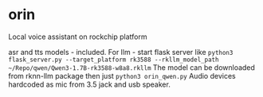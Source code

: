 # orin
Local voice assistant on rockchip platform

asr and tts models - included.
For llm - start flask server like `python3 flask_server.py --target_platform rk3588 --rkllm_model_path ~/Repo/qwen/Qwen3-1.7B-rk3588-w8a8.rkllm`
The model can be downloaded from rknn-llm package
then just `python3 orin_qwen.py` 
Audio devices hardcoded as mic from 3.5 jack and usb speaker.
